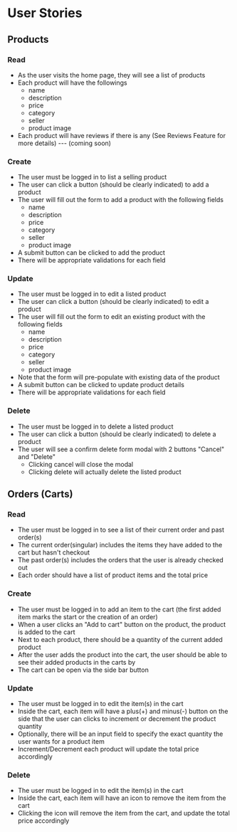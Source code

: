 # User Stories

## Products

### Read
  * As the user visits the home page, they will see a list of products
  * Each product will have the followings
    * name
    * description
    * price
    * category
    * seller
    * product image
  * Each product will have reviews if there is any (See Reviews Feature for more details) --- (coming soon)

### Create
  * The user must be logged in to list a selling product
  * The user can click a button (should be clearly indicated) to add a product
  * The user will fill out the form to add a product with the following fields
    * name
    * description
    * price
    * category
    * seller
    * product image
  * A submit button can be clicked to add the product
  * There will be appropriate validations for each field

### Update
  * The user must be logged in to edit a listed product
  * The user can click a button (should be clearly indicated) to edit a product
  * The user will fill out the form to edit an existing product with the following fields
    * name
    * description
    * price
    * category
    * seller
    * product image
  * Note that the form will pre-populate with existing data of the product
  * A submit button can be clicked to update product details
  * There will be appropriate validations for each field

### Delete
  * The user must be logged in to delete a listed product
  * The user can click a button (should be clearly indicated) to delete a product
  * The user will see a confirm delete form modal with 2 buttons "Cancel" and "Delete"
    * Clicking cancel will close the modal
    * Clicking delete will actually delete the listed product

## Orders (Carts)

### Read
  * The user must be logged in to see a list of their current order and past order(s)
  * The current order(singular) includes the items they have added to the cart but hasn't checkout
  * The past order(s) includes the orders that the user is already checked out
  * Each order should have a list of product items and the total price

### Create
  * The user must be logged in to add an item to the cart (the first added item marks the start or the creation of an order)
  * When a user clicks an "Add to cart" button on the product, the product is added to the cart
  * Next to each product, there should be a quantity of the current added product
  * After the user adds the product into the cart, the user should be able to see their added products in the carts by
  * The cart can be open via the side bar button

### Update
  * The user must be logged in to edit the item(s) in the cart
  * Inside the cart, each item will have a plus(+) and minus(-) button on the side that the user can clicks to increment or decrement the product quantity
  * Optionally, there will be an input field to specify the exact quantity the user wants for a product item
  * Increment/Decrement each product will update the total price accordingly

### Delete
  * The user must be logged in to edit the item(s) in the cart
  * Inside the cart, each item will have an icon to remove the item from the cart
  * Clicking the icon will remove the item from the cart, and update the total price accordingly
